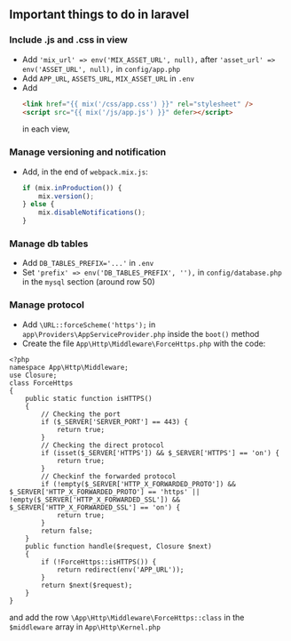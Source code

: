 ## Important things to do in laravel

### Include .js and .css in view

- Add `'mix_url' => env('MIX_ASSET_URL', null),` after     `'asset_url' => env('ASSET_URL', null),` in `config/app.php`
- Add `APP_URL`, `ASSETS_URL`, `MIX_ASSET_URL` in `.env`
- Add
    ```html
    <link href="{{ mix('/css/app.css') }}" rel="stylesheet" />
    <script src="{{ mix('/js/app.js') }}" defer></script>
    ```
    in each view, 

### Manage versioning and notification
- Add, in the end of `webpack.mix.js`:
    ```js
    if (mix.inProduction()) {
        mix.version();
    } else {
        mix.disableNotifications();
    }
    ```

### Manage db tables
- Add `DB_TABLES_PREFIX='...'` in `.env`
- Set `'prefix' => env('DB_TABLES_PREFIX', ''),` in `config/database.php` in the `mysql` section (around row 50)

### Manage protocol
- Add `\URL::forceScheme('https');` in `app\Providers\AppServiceProvider.php` inside the `boot()` method
- Create the file `App\Http\Middleware\ForceHttps.php` with the code:
```
<?php
namespace App\Http\Middleware;
use Closure;
class ForceHttps
{
    public static function isHTTPS()
    {
        // Checking the port
        if ($_SERVER['SERVER_PORT'] == 443) {
            return true;
        }
        // Checking the direct protocol
        if (isset($_SERVER['HTTPS']) && $_SERVER['HTTPS'] == 'on') {
            return true;
        }
        // Checkinf the forwarded protocol
        if (!empty($_SERVER['HTTP_X_FORWARDED_PROTO']) && $_SERVER['HTTP_X_FORWARDED_PROTO'] == 'https' || !empty($_SERVER['HTTP_X_FORWARDED_SSL']) && $_SERVER['HTTP_X_FORWARDED_SSL'] == 'on') {
            return true;
        }
        return false;
    }
    public function handle($request, Closure $next)
    {
        if (!ForceHttps::isHTTPS()) {
            return redirect(env('APP_URL'));
        }
        return $next($request);
    }
}
```
and add the row `\App\Http\Middleware\ForceHttps::class` in the `$middleware` array in `App\Http\Kernel.php`